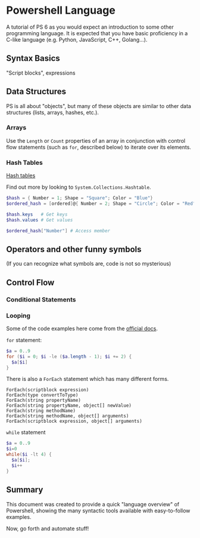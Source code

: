 Powershell Language
===================

A tutorial of PS 6 as you would expect an introduction to some other
programming language.  It is expected that you have basic proficiency
in a C-like language (e.g. Python, JavaScript, C++, Golang...).

Syntax Basics
-------------

"Script blocks", expressions

Data Structures
---------------

PS is all about "objects", but many of these objects are similar to
other data structures (lists, arrays, hashes, etc.).

### Arrays

Use the `Length` or `Count` properties of an array in conjunction with
control flow statements (such as `for`, described below) to iterate
over its elements.

### Hash Tables

[Hash tables](https://docs.microsoft.com/en-us/powershell/module/microsoft.powershell.core/about/about_hash_tables?view=powershell-6)

Find out more by looking to `System.Collections.Hashtable`.

```powershell
$hash = { Number = 1; Shape = "Square"; Color = "Blue"}
$ordered_hash = [ordered]@{ Number = 2; Shape = "Circle"; Color = "Red"}

$hash.keys   # Get keys
$hash.values # Get values

$ordered_hash["Number"] # Access member
```

Operators and other funny symbols
---------------------------------

(If you can recognize what symbols are, code is not so mysterious)

Control Flow
------------

### Conditional Statements

### Looping

Some of the code examples here come from the [official docs](https://docs.microsoft.com/en-us/powershell/module/microsoft.powershell.core/about/about_arrays?view=powershell-6).

`for` statement:

```powershell
$a = 0..9
for ($i = 0; $i -le ($a.length - 1); $i += 2) {
  $a[$i]
}
```

There is also a `ForEach` statement which has many different forms.

```
ForEach(scriptblock expression)
ForEach(type convertToType)
ForEach(string propertyName)
ForEach(string propertyName, object[] newValue)
ForEach(string methodName)
ForEach(string methodName, object[] arguments)
ForEach(scriptblock expression, object[] arguments)
```

`while` statement

```powershell
$a = 0..9
$i=0
while($i -lt 4) {
  $a[$i];
  $i++
}
```

Summary
-------

This document was created to provide a quick "language overview" of
Powershell, showing the many syntactic tools available with
easy-to-follow examples.

Now, go forth and automate stuff!

